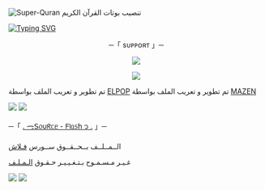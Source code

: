 ![Super-Quran](https://telegra.ph/file/738661f85fe3e4fd54d20.jpg)
تنصيب بوتات القرآن الكريم

[![Typing SVG](https://readme-typing-svg.herokuapp.com/?lines=WELCOME+TO+SOURCE-FLASH+AN+ADVANCE+BOT)](https://github.com/FM8Y/Super-Quran)

<p align="center">
    ─「 sᴜᴩᴩᴏʀᴛ 」─
</p>

</h3>
<p align="center">
<a href="https://telegram.me/FLS_45"><img src="https://img.shields.io/badge/-Support%20Group-blue.svg?style=for-the-badge&logo=Telegram"></a>
</p>
<p align="center">
<a href="https://telegram.me/FLS_44"><img src="https://img.shields.io/badge/-Support%20Channel-blue.svg?style=for-the-badge&logo=Telegram"></a>
</p>

تم تطوير و تعريب الملف بواسطة [ELPOP](https://t.me/P_O28)
تم تطوير و تعريب الملف بواسطة [MAZEN](https://t.me/M_LR1)

<img src="https://user-images.githubusercontent.com/73097560/115834477-dbab4500-a447-11eb-908a-139a6edaec5c.gif"> <img src="https://user-images.githubusercontent.com/73097560/115834477-dbab4500-a447-11eb-908a-139a6edaec5c.gif">




─「 [. ᯏ𝖲᥆υᖇᥴᥱ - 𝖥𝗅ᥲ᥉𝗁 ᭡ .](https://t.me/FLS_44) 」─ 


  الــمــلــف بــحــقــوق ســورس [فـلاش](https://t.me/FLS_44)

غـيـر مـسـمـوح بـتـغـيـيـر حـقـوق [الـمـلـف](https://t.me/FLS_44)


<img src="https://user-images.githubusercontent.com/73097560/115834477-dbab4500-a447-11eb-908a-139a6edaec5c.gif"> <img src="https://user-images.githubusercontent.com/73097560/115834477-dbab4500-a447-11eb-908a-139a6edaec5c.gif">


